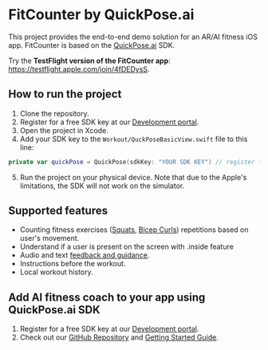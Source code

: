 #  FitCounter by QuickPose.ai

This project provides the end-to-end demo solution for an AR/AI fitness iOS app. FitCounter is based on the [QuickPose.ai](https://QuickPose.ai) SDK.

Try the **TestFlight version of the FitCounter app**: https://testflight.apple.com/join/4fDEDysS.

## How to run the project
1. Clone the repository.
2. Register for a free SDK key at our [Development portal](https://dev.quickpose.ai/auth/signup).
3. Open the project in Xcode.
4. Add your SDK key to the `Workout/QuckPoseBasicView.swift` file to this line:

```swift
private var quickPose = QuickPose(sdkKey: "YOUR SDK KEY") // register for your free key at https://dev.quickpose.ai
```
5. Run the project on your physical device. Note that due to the Apple's limitations, the SDK will not work on the simulator.

## Supported features

* Counting fitness exercises ([Squats](https://docs.quickpose.ai/docs/MobileSDK/Features/Exercises/Squats), [Bicep Curls](https://docs.quickpose.ai/docs/MobileSDK/Features/Exercises/Bicep%20Curls)) repetitions based on user's movement.
* Understand if a user is present on the screen with .inside feature
* Audio and text [feedback and guidance](https://docs.quickpose.ai/docs/MobileSDK/Features/Feedback).
* Instructions before the workout.
* Local workout history.

## Add AI fitness coach to your app using QuickPose.ai SDK

1. Register for a free SDK key at our [Development portal](https://dev.quickpose.ai/auth/signup).
2. Check out our [GitHub Repository](https://github.com/quickpose/quickpose-ios-sdk) and [Getting Started Guide](https://docs.quickpose.ai/docs/MobileSDK/GettingStarted/Integration).